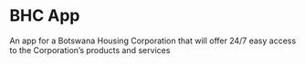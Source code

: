 # BHC App
An app for a Botswana Housing Corporation that will offer 24/7 easy access to the Corporation’s products and services

